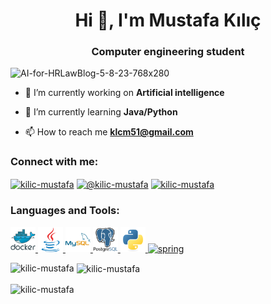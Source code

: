 <h1 align="center">Hi 👋, I'm Mustafa Kılıç</h1>
<h3 align="center">Computer engineering student</h3>

![AI-for-HRLawBlog-5-8-23-768x280](https://github.com/user-attachments/assets/4919655d-8af7-47e5-b401-83b43017eac3)

- 🔭 I’m currently working on **Artificial intelligence**

- 🌱 I’m currently learning **Java/Python**

- 📫 How to reach me **klcm51@gmail.com**

<h3 align="left">Connect with me:</h3>
<p align="left">
<a href="https://linkedin.com/in/ki̇li̇c-mustafa" target="blank"><img align="center" src="https://raw.githubusercontent.com/rahuldkjain/github-profile-readme-generator/master/src/images/icons/Social/linked-in-alt.svg" alt="ki̇li̇c-mustafa" height="30" width="40" /></a>
<a href="https://medium.com/@kilic-mustafa" target="blank"><img align="center" src="https://raw.githubusercontent.com/rahuldkjain/github-profile-readme-generator/master/src/images/icons/Social/medium.svg" alt="@kilic-mustafa" height="30" width="40" /></a>
<a href="https://www.leetcode.com/ki̇li̇c-mustafa" target="blank"><img align="center" src="https://raw.githubusercontent.com/rahuldkjain/github-profile-readme-generator/master/src/images/icons/Social/leet-code.svg" alt="ki̇li̇c-mustafa" height="30" width="40" /></a>
</p>

<h3 align="left">Languages and Tools:</h3>
<p align="left"> <a href="https://www.docker.com/" target="_blank" rel="noreferrer"> <img src="https://raw.githubusercontent.com/devicons/devicon/master/icons/docker/docker-original-wordmark.svg" alt="docker" width="40" height="40"/> </a> <a href="https://www.java.com" target="_blank" rel="noreferrer"> <img src="https://raw.githubusercontent.com/devicons/devicon/master/icons/java/java-original.svg" alt="java" width="40" height="40"/> </a> <a href="https://www.mysql.com/" target="_blank" rel="noreferrer"> <img src="https://raw.githubusercontent.com/devicons/devicon/master/icons/mysql/mysql-original-wordmark.svg" alt="mysql" width="40" height="40"/> </a> <a href="https://www.postgresql.org" target="_blank" rel="noreferrer"> <img src="https://raw.githubusercontent.com/devicons/devicon/master/icons/postgresql/postgresql-original-wordmark.svg" alt="postgresql" width="40" height="40"/> </a> <a href="https://www.python.org" target="_blank" rel="noreferrer"> <img src="https://raw.githubusercontent.com/devicons/devicon/master/icons/python/python-original.svg" alt="python" width="40" height="40"/> </a> <a href="https://spring.io/" target="_blank" rel="noreferrer"> <img src="https://www.vectorlogo.zone/logos/springio/springio-icon.svg" alt="spring" width="40" height="40"/> </a> </p>

<p><img align="left" src="https://github-readme-stats.vercel.app/api/top-langs?username=kilic-mustafa&show_icons=true&locale=en&layout=compact" alt="kilic-mustafa" /></p>

<p>&nbsp;<img align="center" src="https://github-readme-stats.vercel.app/api?username=kilic-mustafa&show_icons=true&locale=en" alt="kilic-mustafa" /></p>

<p><img align="center" src="https://github-readme-streak-stats.herokuapp.com/?user=kilic-mustafa&" alt="kilic-mustafa" /></p>
